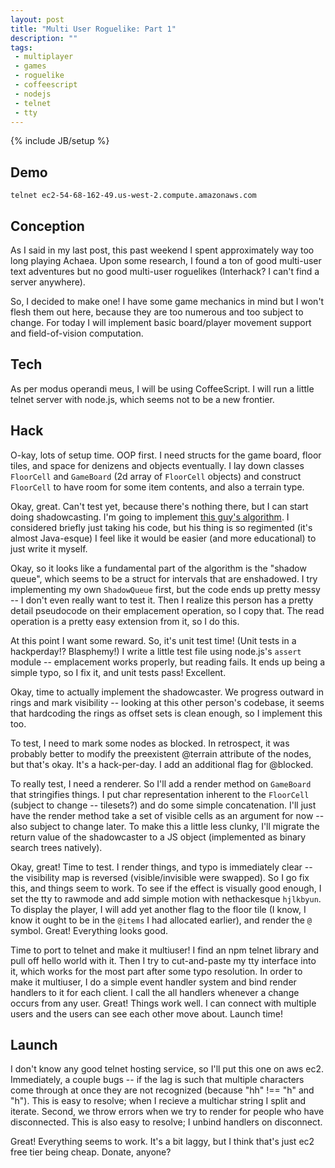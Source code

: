 ```yaml
---
layout: post
title: "Multi User Roguelike: Part 1"
description: ""
tags:
 - multiplayer
 - games
 - roguelike
 - coffeescript
 - nodejs
 - telnet
 - tty
---
```

{% include JB/setup %}

Demo
----
`telnet ec2-54-68-162-49.us-west-2.compute.amazonaws.com`

Conception
----------
As I said in my last post, this past weekend I spent approximately way too long playing Achaea. Upon some research, I found a ton of good multi-user text adventures but no good multi-user roguelikes (Interhack? I can't find a server anywhere).

So, I decided to make one! I have some game mechanics in mind but I won't flesh them out here, because they are too numerous and too subject to change. For today I will implement basic board/player movement support and field-of-vision computation.
<!--more-->

Tech
----
As per modus operandi meus, I will be using CoffeeScript. I will run a little telnet server with node.js, which seems not to be a new frontier.

Hack
----
O-kay, lots of setup time. OOP first. I need structs for the game board, floor tiles, and space for denizens and objects eventually. I lay down classes `FloorCell` and `GameBoard` (2d array of `FloorCell` objects) and construct `FloorCell` to have room for some item contents, and also a terrain type.

Okay, great. Can't test yet, because there's nothing there, but I can start doing shadowcasting. I'm going to implement [this guy's algorithm][shadowcasting]. I considered briefly just taking his code, but his thing is so regimented (it's almost Java-esque) I feel like it would be easier (and more educational) to just write it myself.

Okay, so it looks like a fundamental part of the algorithm is the "shadow queue", which seems to be a struct for intervals that are enshadowed. I try implementing my own `ShadowQueue` first, but the code ends up pretty messy -- I don't even really want to test it. Then I realize this person has a pretty detail pseudocode on their emplacement operation, so I copy that. The read operation is a pretty easy extension from it, so I do this.

At this point I want some reward. So, it's unit test time! (Unit tests in a hackperday!? Blasphemy!) I write a little test file using node.js's `assert` module -- emplacement works properly, but reading fails. It ends up being a simple typo, so I fix it, and unit tests pass! Excellent.

Okay, time to actually implement the shadowcaster. We progress outward in rings and mark visibility -- looking at this other person's codebase, it seems that hardcoding the rings as offset sets is clean enough, so I implement this too.

To test, I need to mark some nodes as blocked. In retrospect, it was probably better to modify the preexistent @terrain attribute of the nodes, but that's okay. It's a hack-per-day. I add an additional flag for @blocked.

To really test, I need a renderer. So I'll add a render method on `GameBoard` that stringifies things. I put char representation inherent to the `FloorCell` (subject to change -- tilesets?) and do some simple concatenation. I'll just have the render method take a set of visible cells as an argument for now -- also subject to change later. To make this a little less clunky, I'll migrate the return value of the shadowcaster to a JS object (implemented as binary search trees natively).

Okay, great! Time to test. I render things, and typo is immediately clear -- the visibility map is reversed (visible/invisible were swapped). So I go fix this, and things seem to work. To see if the effect is visually good enough, I set the tty to rawmode and add simple motion with nethackesque `hjlkbyun`. To display the player, I will add yet another flag to the floor tile (I know, I know it ought to be in the `@items` I had allocated earlier), and render the `@` symbol. Great! Everything looks good.

Time to port to telnet and make it multiuser! I find an npm telnet library and pull off hello world with it. Then I try to cut-and-paste my tty interface into it, which works for the most part after some typo resolution. In order to make it multiuser, I do a simple event handler system and bind render handlers to it for each client. I call the all handlers whenever a change occurs from any user. Great! Things work well. I can connect with multiple users and the users can see each other move about. Launch time!

Launch
------
I don't know any good telnet hosting service, so I'll put this one on aws ec2. Immediately, a couple bugs -- if the lag is such that multiple characters come through at once they are not recognized (because "hh" !== "h" and "h"). This is easy to resolve; when I recieve a multichar string I split and iterate. Second, we throw errors when we try to render for people who have disconnected. This is also easy to resolve; I unbind handlers on disconnect.

Great! Everything seems to work. It's a bit laggy, but I think that's just ec2 free tier being cheap. Donate, anyone?

[shadowcasting]: http://www.roguebasin.com/index.php?title=Precise_Shadowcasting_in_JavaScript
